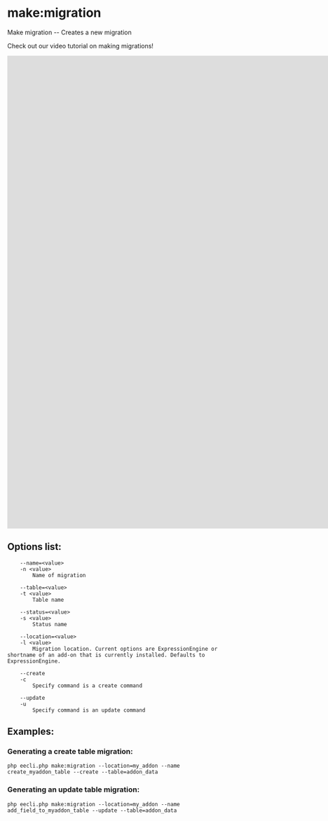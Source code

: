 # make:migration

Make migration -- Creates a new migration

Check out our video tutorial on making migrations!
<div class="video-wrapper">
<iframe src="https://www.youtube.com/embed/4yVgKr9oKto?vq=HD1080" width="1920" height="1080" frameborder="0" webkitallowfullscreen mozallowfullscreen allowfullscreen></iframe> 
</div>

## Options list:

```
    --name=<value>
    -n <value>
        Name of migration

    --table=<value>
    -t <value>
        Table name

    --status=<value>
    -s <value>
        Status name

    --location=<value>
    -l <value>
        Migration location. Current options are ExpressionEngine or shortname of an add-on that is currently installed. Defaults to ExpressionEngine.

    --create
    -c
        Specify command is a create command

    --update
    -u
        Specify command is an update command

```

## Examples:

### Generating a create table migration:

`php eecli.php make:migration --location=my_addon --name create_myaddon_table --create --table=addon_data`

### Generating an update table migration:

`php eecli.php make:migration --location=my_addon --name add_field_to_myaddon_table --update --table=addon_data`
